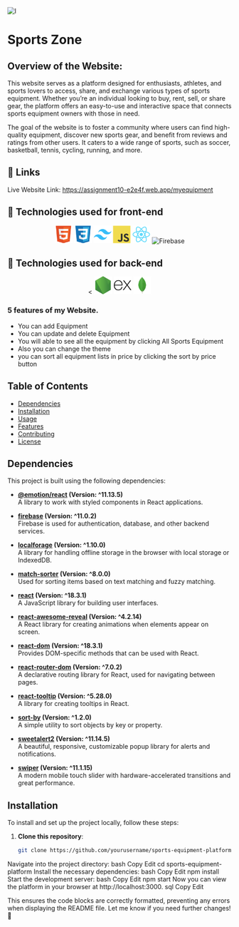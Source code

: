 ![I](https://i.ibb.co.com/dwFJS1pc/Screenshot-2025-02-05-110447.png)
# Sports Zone 



## Overview of the Website:
This website serves as a platform designed for enthusiasts, athletes, and sports lovers to access, share, and exchange various types of sports equipment. Whether you’re an individual looking to buy, rent, sell, or share gear, the platform offers an easy-to-use and interactive space that connects sports equipment owners with those in need.

The goal of the website is to foster a community where users can find high-quality equipment, discover new sports gear, and benefit from reviews and ratings from other users. It caters to a wide range of sports, such as soccer, basketball, tennis, cycling, running, and more.

 


## 🔗 Links
Live Website Link: https://assignment10-e2e4f.web.app/myequipment
## 🚀 Technologies used for front-end

<p align="center">
    <img src="https://raw.githubusercontent.com/devicons/devicon/master/icons/html5/html5-original.svg" alt="HTML5" width="40" height="40"/>
    <img src="https://raw.githubusercontent.com/devicons/devicon/master/icons/css3/css3-original.svg" alt="CSS3" width="40" height="40"/>
    <img src="https://raw.githubusercontent.com/devicons/devicon/master/icons/tailwindcss/tailwindcss-original.svg" alt="Tailwind CSS" width="40" height="40"/>
    <img src="https://raw.githubusercontent.com/devicons/devicon/master/icons/javascript/javascript-original.svg" alt="JavaScript" width="40" height="40"/>
    <img src="https://raw.githubusercontent.com/devicons/devicon/master/icons/react/react-original.svg" alt="React" width="40" height="40"/>
     <img src="https://www.vectorlogo.zone/logos/firebase/firebase-icon.svg" alt="Firebase" width="40" height="40"/>
</p>

## 🚀 Technologies used for back-end

<p align="center">
    < <img src="https://raw.githubusercontent.com/devicons/devicon/master/icons/nodejs/nodejs-original.svg" alt="Node.js" width="40" height="40"/>
    <img src="https://raw.githubusercontent.com/devicons/devicon/master/icons/express/express-original.svg" alt="Express.js" width="40" height="40"/>
    <img src="https://raw.githubusercontent.com/devicons/devicon/master/icons/mongodb/mongodb-original.svg" alt="MongoDB" width="40" height="40"/>
</p>


### 5 features of my Website.
- You can add Equipment
- You can update and delete Equipment 
- You will able to see all the equipment
by clicking All Sports Equipment 
- Also you can change the theme
- you can sort all equipment lists in price by clicking the sort by price button


## Table of Contents
- [Dependencies](#dependencies)
- [Installation](#installation)
- [Usage](#usage)
- [Features](#features)
- [Contributing](#contributing)
- [License](#license)

## Dependencies
This project is built using the following dependencies:

- **[@emotion/react](https://emotion.sh/docs/introduction) (Version: ^11.13.5)**  
  A library to work with styled components in React applications.

- **[firebase](https://firebase.google.com/) (Version: ^11.0.2)**  
  Firebase is used for authentication, database, and other backend services.

- **[localforage](https://localforage.github.io/localForage/) (Version: ^1.10.0)**  
  A library for handling offline storage in the browser with local storage or IndexedDB.

- **[match-sorter](https://github.com/kentcdodds/match-sorter) (Version: ^8.0.0)**  
  Used for sorting items based on text matching and fuzzy matching.

- **[react](https://react.dev/) (Version: ^18.3.1)**  
  A JavaScript library for building user interfaces.

- **[react-awesome-reveal](https://github.com/dennismorello/react-awesome-reveal) (Version: ^4.2.14)**  
  A React library for creating animations when elements appear on screen.

- **[react-dom](https://react.dev/) (Version: ^18.3.1)**  
  Provides DOM-specific methods that can be used with React.

- **[react-router-dom](https://reactrouter.com/) (Version: ^7.0.2)**  
  A declarative routing library for React, used for navigating between pages.

- **[react-tooltip](https://react-tooltip.com/) (Version: ^5.28.0)**  
  A library for creating tooltips in React.

- **[sort-by](https://www.npmjs.com/package/sort-by) (Version: ^1.2.0)**  
  A simple utility to sort objects by key or property.

- **[sweetalert2](https://sweetalert2.github.io/) (Version: ^11.14.5)**  
  A beautiful, responsive, customizable popup library for alerts and notifications.

- **[swiper](https://swiperjs.com/) (Version: ^11.1.15)**  
  A modern mobile touch slider with hardware-accelerated transitions and great performance.

## Installation
To install and set up the project locally, follow these steps:

1. **Clone this repository**:
   ```bash
   git clone https://github.com/yourusername/sports-equipment-platform.git
Navigate into the project directory:
bash
Copy
Edit
cd sports-equipment-platform
Install the necessary dependencies:
bash
Copy
Edit
npm install
Start the development server:
bash
Copy
Edit
npm start
Now you can view the platform in your browser at http://localhost:3000.
sql
Copy
Edit

This ensures the code blocks are correctly formatted, preventing any errors when displaying the README file. Let me know if you need further changes! 🚀







